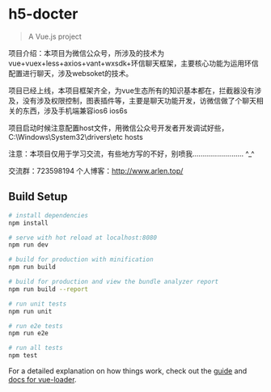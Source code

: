 # h5-docter

> A Vue.js project

项目介绍：本项目为微信公众号，所涉及的技术为  vue+vuex+less+axios+vant+wxsdk+环信聊天框架，主要核心功能为运用环信配置进行聊天，涉及websoket的技术。

项目已经上线，本项目框架齐全，为vue生态所有的知识基本都在，拦截器没有涉及，没有涉及权限控制，图表插件等，主要是聊天功能开发，访微信做了个聊天相关的东西，涉及手机端兼容ios6 ios6s 

项目启动时候注意配置host文件，用微信公众号开发者开发调试好些，C:\Windows\System32\drivers\etc   hosts  

注意：本项目仅用于学习交流，有些地方写的不好，别喷我.........................   ^_^

交流群：723598194 
个人博客：http://www.arlen.top/
## Build Setup

``` bash
# install dependencies
npm install

# serve with hot reload at localhost:8080
npm run dev

# build for production with minification
npm run build

# build for production and view the bundle analyzer report
npm run build --report

# run unit tests
npm run unit

# run e2e tests
npm run e2e

# run all tests
npm test
```

For a detailed explanation on how things work, check out the [guide](http://vuejs-templates.github.io/webpack/) and [docs for vue-loader](http://vuejs.github.io/vue-loader).
